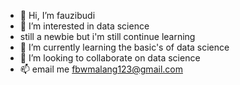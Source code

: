 - 👋 Hi, I’m fauzibudi
- 👀 I’m interested in data science
- still a newbie but i'm still continue learning 
- 🌱 I’m currently learning the basic's of data science
- 💞️ I’m looking to collaborate on data science
- 📫 email me fbwmalang123@gmail.com

<!---
fauzibudi/fauzibudi is a ✨ special ✨ repository because its `README.md` (this file) appears on your GitHub profile.
You can click the Preview link to take a look at your changes.
--->
